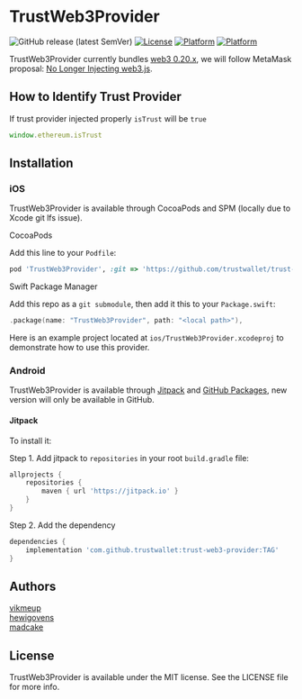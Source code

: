 # TrustWeb3Provider

![GitHub release (latest SemVer)](https://img.shields.io/github/v/release/trustwallet/trust-web3-provider)
[![License](https://img.shields.io/cocoapods/l/TrustWeb3Provider.svg?style=flat)](http://cocoapods.org/pods/TrustWeb3Provider)
[![Platform](https://img.shields.io/cocoapods/p/TrustWeb3Provider.svg?style=flat)](http://cocoapods.org/pods/TrustWeb3Provider)
[![Platform](https://img.shields.io/badge/platform-android-lightgrey.svg)](https://jitpack.io/#TrustWallet/trust-web3-provider/0.2.1)

TrustWeb3Provider currently bundles [web3 0.20.x](https://github.com/trustwallet/trust-web3-provider/blob/master/src/package.json#L22), we will follow MetaMask proposal: [No Longer Injecting web3.js](https://medium.com/metamask/no-longer-injecting-web3-js-4a899ad6e59e).

## How to Identify Trust Provider

If trust provider injected properly `isTrust` will be `true`

```javascript
window.ethereum.isTrust
```

## Installation

### iOS

TrustWeb3Provider is available through CocoaPods and SPM (locally due to Xcode git lfs issue).

CocoaPods

Add this line to your `Podfile`:
```ruby
pod 'TrustWeb3Provider', :git => 'https://github.com/trustwallet/trust-web3-provider', :branch => 'master'
```

Swift Package Manager

Add this repo as a `git submodule`, then add it this to your `Package.swift`:

```swift
.package(name: "TrustWeb3Provider", path: "<local path>"),
```

Here is an example project located at `ios/TrustWeb3Provider.xcodeproj` to demonstrate how to use this provider.

### Android

TrustWeb3Provider is available through [Jitpack](https://jitpack.io) and [GitHub Packages](https://github.com/trustwallet/trust-web3-provider/packages), new version will only be available in GitHub.

#### Jitpack

To install it:

Step 1. Add jitpack to `repositories` in your root `build.gradle` file:

```groovy
allprojects {
    repositories {
        maven { url 'https://jitpack.io' }
    }
}
```

Step 2. Add the dependency

```groovy
dependencies {
    implementation 'com.github.trustwallet:trust-web3-provider:TAG'
}
```

## Authors

[vikmeup](https://github.com/vikmeup)  
[hewigovens](https://github.com/hewigovens)  
[madcake](https://github.com/madcake)  

## License

TrustWeb3Provider is available under the MIT license. See the LICENSE file for more info.
